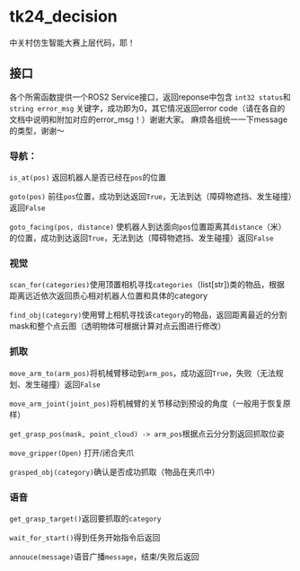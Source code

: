 # tk24_decision
中关村仿生智能大赛上层代码，耶！


## 接口
各个所需函数提供一个ROS2 Service接口，返回reponse中包含 `int32 status`和`string error_msg` 关键字，成功即为0，其它情况返回error code（请在各自的文档中说明和附加对应的error_msg！）谢谢大家。
麻烦各组统一一下message的类型，谢谢～

### 导航：
`is_at(pos)` 返回机器人是否已经在`pos`的位置

`goto(pos)` 前往`pos`位置，成功到达返回`True`，无法到达（障碍物遮挡、发生碰撞）返回`False`

`goto_facing(pos, distance)` 使机器人到达面向`pos`位置距离其`distance`（米）的位置，成功到达返回`True`，无法到达（障碍物遮挡、发生碰撞）返回`False`


### 视觉
`scan_for(categories)`使用顶置相机寻找`categories`（list[str])类的物品，根据距离远近依次返回质心相对机器人位置和具体的category

`find_obj(category)`使用臂上相机寻找该`category`的物品，返回距离最近的分割mask和整个点云图（透明物体可根据计算对点云图进行修改）


### 抓取
`move_arm_to(arm_pos)`将机械臂移动到`arm_pos`，成功返回`True`，失败（无法规划、发生碰撞）返回`False`

`move_arm_joint(joint_pos)`将机械臂的关节移动到预设的角度（一般用于恢复原样）

`get_grasp_pos(mask, point_cloud) -> arm_pos`根据点云分分割返回抓取位姿

`move_gripper(Open)` 打开/闭合夹爪

`grasped_obj(category)`确认是否成功抓取（物品在夹爪中）


### 语音
`get_grasp_target()`返回要抓取的`category`

`wait_for_start()`得到任务开始指令后返回

`annouce(message)`语音广播`message`，结束/失败后返回

